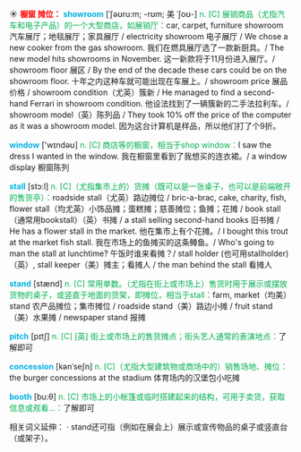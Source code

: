 ☀ <font color="red">**橱窗 摊位：**</font>
<font color="sky blue">**showroom**</font> [ˈʃəʊru:m; -rʊm; 美 ˈʃoʊ-]
<font color="#00b050">n. [C] 展销商品（尤指汽车和电子产品）的一个大型商店，如展销厅：</font>car, carpet, furniture showroom 汽车展厅；地毯展厅；家具展厅 / electricity showroom 电子展厅 / We chose a new cooker from the gas showroom. 我们在燃具展厅选了一款新厨具。/ The new model hits showrooms in November. 这一新款将于11月份进入展厅。/ showroom floor 展区 / By the end of the decade these cars could be on the showroom floor. 十年之内这种车就可能出现在车展上。/ showroom price 展品价格 / showroom condition（尤英）簇新 / He managed to find a second-hand Ferrari in showroom condition. 他设法找到了一辆簇新的二手法拉利车。/ showroom model（英）陈列品 / They took 10% off the price of the computer as it was a showroom model. 因为这台计算机是样品，所以他们打了个9折。

<font color="sky blue">**window**</font> ['wɪndəʊ] 
<font color="#00b050">n. [C] 商店等的橱窗，相当于shop window：</font>I saw the dress I wanted in the window. 我在橱窗里看到了我想买的连衣裙。/ a window display 橱窗陈列
           
<font color="sky blue">**stall**</font> [stɔ:l]
<font color="#00b050">n. [C]（尤指集市上的）货摊（既可以是一张桌子，也可以是前端敞开的售货亭）：</font>roadside stall（尤英）路边摊位 / bric-a-brac, cake, charity, fish, flower stall（均尤英）小饰品摊；蛋糕摊；慈善摊位；鱼摊；花摊 / book stall（通常用bookstall）（英）书摊 / a stall selling second-hand books 旧书摊 / He has a flower stall in the market. 他在集市上有个花摊。/ I bought this trout at the market fish stall. 我在市场上的鱼摊买的这条鳟鱼。/ Who's going to man the stall at lunchtime? 午饭时谁来看摊？/ stall holder (也可用stallholder)（英）, stall keeper（美）摊主；看摊人 / the man behind the stall 看摊人

<font color="sky blue">**stand**</font> [stænd] 
<font color="#00b050">n. [C] 常用单数。（尤指在街上或市场上）售货时用于展示或摆放货物的桌子，或竖直于地面的货架，即摊位，相当于stall：</font>farm, market（均美）stand 农产品摊位；集市摊位 / roadside stand（美）路边小摊 / fruit stand（美）水果摊 / newspaper stand 报摊
           
<font color="sky blue">**pitch**</font> [pɪtʃ]
<font color="#00b050">n. [C] [英] 街上或市场上的售货摊点；街头艺人通常的表演地点：</font>了解即可
            
<font color="sky blue">**concession**</font> [kənˈseʃn]
<font color="#00b050">n. [C]（尤指大型建筑物或商场中的）销售场地、摊位：</font>the burger concessions at the stadium 体育场内的汉堡包小吃摊

<font color="sky blue">**booth**</font> [bu:θ] 
<font color="#00b050">n. [C] 市场上的小帐篷或临时搭建起来的结构，可用于卖货，获取信息或观看…：</font>了解即可

相关词义延伸：
· stand还可指（例如在展会上）展示或宣传物品的桌子或竖直台（或架子）。

